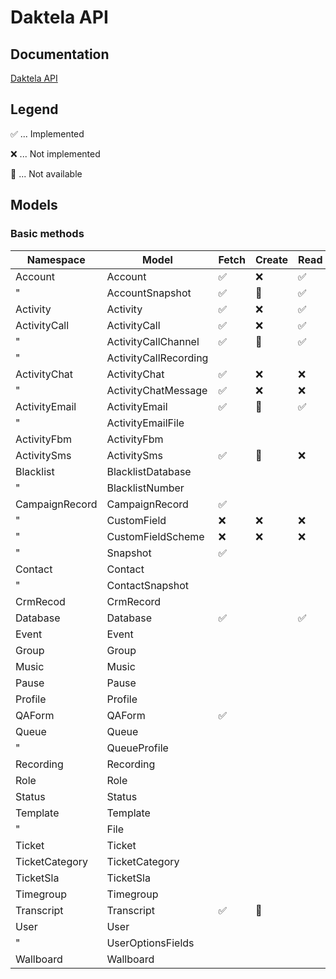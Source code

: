 # Daktela API

## Documentation

[Daktela API](https://www.daktela.com/apihelp/v6/global/general-information)

## Legend

:white_check_mark: ... Implemented 

:x: ... Not implemented

:no_entry_sign: ... Not available

## Models

### Basic methods

Namespace       | Model                 | Fetch             | Create                | Read              | Update                | Delete
--------------- | --------------------- | ----------------- | --------------------- | ----------------- | ------------------ | ------
Account         | Account               | :white_check_mark: | :x: | :white_check_mark: | :x: | :x: |
  "             | AccountSnapshot       | :white_check_mark: | :no_entry_sign: | :white_check_mark: | :no_entry_sign: | :no_entry_sign:      
Activity        | Activity              | :white_check_mark: | :x: | :white_check_mark: | :x: | :no_entry_sign: 
ActivityCall    | ActivityCall          | :white_check_mark: | :x: | :white_check_mark: |  :no_entry_sign: | :no_entry_sign: 
  "             | ActivityCallChannel   | :white_check_mark: | :no_entry_sign: | :white_check_mark: | :no_entry_sign: | :no_entry_sign:
  "             | ActivityCallRecording | 
ActivityChat    | ActivityChat          | :white_check_mark: | :x: | :x: | :x: | :no_entry_sign:
  "             | ActivityChatMessage   | :white_check_mark: | :x: | :x: | :no_entry_sign: |  :no_entry_sign: 
ActivityEmail   | ActivityEmail         | :white_check_mark: | :no_entry_sign: | :white_check_mark: | :x: | :no_entry_sign: 
  "             | ActivityEmailFile     | 
ActivityFbm     | ActivityFbm           | 
ActivitySms     | ActivitySms           | :white_check_mark: | :no_entry_sign:| :x: | :x: | :no_entry_sign:
Blacklist       | BlacklistDatabase     |       |           |       |           |
  "             | BlacklistNumber       |       |           |       |           |
CampaignRecord  | CampaignRecord        | :white_check_mark: |           |       |           |
  "             | CustomField           | :x: | :x: | :x: | :no_entry_sign: | :x: 
  "             | CustomFieldScheme     | :x: | :x: | :x: | :x: | :x:
  "             | Snapshot              | :white_check_mark: |           |       |           |
Contact         | Contact               |       |           |       |           |
  "             | ContactSnapshot       |       |           |       |           |
CrmRecod        | CrmRecord             |       |           |       |           |
Database        | Database              | :white_check_mark: |  | :white_check_mark: |           |
Event           | Event                 |       |           |       |           |
Group           | Group                 |       |           |       |           |
Music           | Music                 |       |           |       |           |
Pause           | Pause                 |       |           |       |           |
Profile         | Profile               |       |           |       |           |
QAForm          | QAForm                | :white_check_mark: |           |       |           |
Queue           | Queue                 |       |           |       |           |
  "             | QueueProfile          |       |           |       |           |
Recording       | Recording             |       |           |       |           |
Role            | Role                  |       |           |       |           |
Status          | Status                |       |           |       |           |
Template        | Template              |       |           |       |           |
  "             | File                  |       |           |       |           |
Ticket          | Ticket                |       |           |       |           |
TicketCategory  | TicketCategory        |       |           |       |           |
TicketSla       | TicketSla             |       |           |       |           |
Timegroup       | Timegroup             |       |           |       |           |
Transcript      | Transcript            | :white_check_mark: | :no_entry_sign: |  |  | :no_entry_sign:
User            | User                  |       |           |       |           |
  "             | UserOptionsFields     |       |           |       |           |
Wallboard       | Wallboard             |       |           |       |           |
 